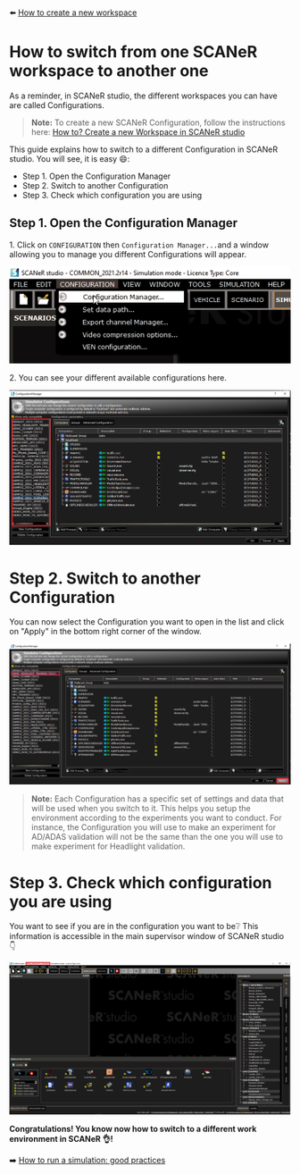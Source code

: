 :arrow_left: [How to create a new workspace](../HT_Create_custom_work_environment/HT_Create_A_New_Workspace.md)

# How to switch from one SCANeR workspace to another one

As a reminder, in SCANeR studio, the different workspaces you can have are called Configurations. 
> **Note:** To create a new SCANeR Configuration, follow the instructions here: [How to? Create a new Workspace in SCANeR studio](../HT_Create_custom_work_environment/HT_Create_A_New_Workspace.md)

This guide explains how to switch to a different Configuration in SCANeR studio. You will see, it is easy :smile::
* Step 1. Open the Configuration Manager
* Step 2. Switch to another Configuration
* Step 3. Check which configuration you are using

## Step 1. Open the Configuration Manager

​1. Click on `CONFIGURATION` then `Configuration Manager...`and a window allowing you to manage you different Configurations will appear.

![](./assets/configurationManagerAccess.png)

​2. You can see your different available configurations here.

![](./assets/configurationAvailable.png)

# Step 2. Switch to another Configuration

​You can now select the Configuration you want to open in the list and click on "Apply" in the bottom right corner of the window.

![Configuration Manager](./assets/configurationManagerApply_good.png)
> **Note:** Each Configuration has a specific set of settings and data that will be used when you switch to it. This helps you setup the environment according to the experiments you want to conduct. For instance, the Configuration you will use to make an experiment for AD/ADAS validation will not be the same than the one you will use to make experiment for Headlight validation.


# Step 3. Check which configuration you are using

You want to see if you are in the configuration you want to be:grey_question:
This information is accessible in the main supervisor window of SCANeR studio :point_down:

![](./assets/configuration_YouAre.png)

**Congratulations! You know now how to switch to a different work environment in SCANeR :ok_hand:!**

:arrow_right: [How to run a simulation: good practices](../HT_Run_a_simulation_good_practices/HT_Run_a_simulation_good_practices.md)
